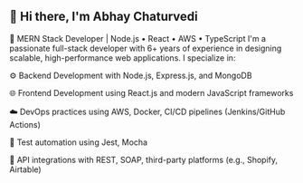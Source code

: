 ## 👋 Hi there, I'm Abhay Chaturvedi
🚀 MERN Stack Developer | Node.js • React • AWS • TypeScript
I'm a passionate full-stack developer with 6+ years of experience in designing scalable, high-performance web applications. I specialize in:

⚙️ Backend Development with Node.js, Express.js, and MongoDB

🌐 Frontend Development using React.js and modern JavaScript frameworks

☁️ DevOps practices using AWS, Docker, CI/CD pipelines (Jenkins/GitHub Actions)

🧪 Test automation using Jest, Mocha

🔌 API integrations with REST, SOAP, third-party platforms (e.g., Shopify, Airtable)

<!--
**dev-chaturvedi/dev-chaturvedi** is a ✨ _special_ ✨ repository because its `README.md` (this file) appears on your GitHub profile.

Here are some ideas to get you started:

- 🔭 I’m currently working on ...
- 🌱 I’m currently learning ...
- 👯 I’m looking to collaborate on ...
- 🤔 I’m looking for help with ...
- 💬 Ask me about ...
- 📫 How to reach me: ...
- 😄 Pronouns: ...
- ⚡ Fun fact: ...
-->
